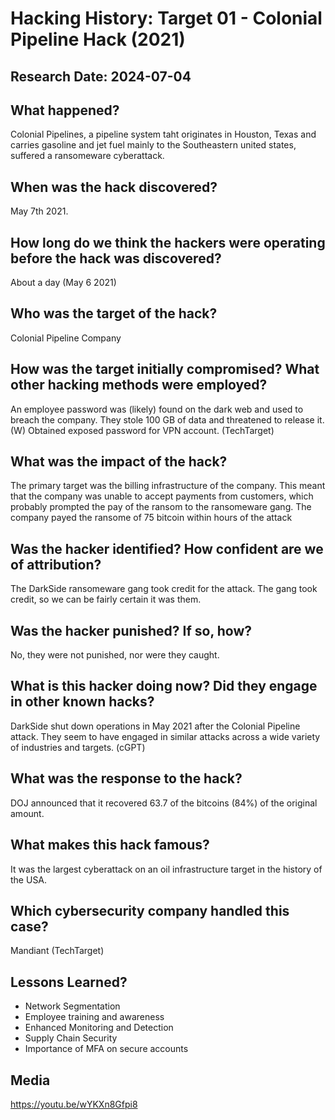 # Hacking History: Target 01 - Colonial Pipeline Hack (2021)
## Research Date: 2024-07-04
## What happened?
Colonial Pipelines, a pipeline system taht originates in Houston, Texas and carries gasoline and jet fuel mainly to the Southeastern united states, suffered a ransomeware cyberattack.
## When was the hack discovered?
May 7th 2021.
## How long do we think the hackers were operating before the hack was discovered?
About a day (May 6 2021)
## Who was the target of the hack?
Colonial Pipeline Company
## How was the target initially compromised? What other hacking methods were employed?
An employee password was (likely) found on the dark web and used to breach the company. They stole 100 GB of data and threatened to release it. (W) Obtained exposed password for VPN account. (TechTarget)
## What was the impact of the hack?
The primary target was the billing infrastructure of the company. This meant that the company was unable to accept payments from customers, which probably prompted the pay of the ransom to the ransomeware gang. The company payed the ransome of 75 bitcoin within hours of the attack
## Was the hacker identified? How confident are we of attribution?
The DarkSide ransomeware gang took credit for the attack. The gang took credit, so we can be fairly certain it was them.
## Was the hacker punished? If so, how?
No, they were not punished, nor were they caught.
## What is this hacker doing now? Did they engage in other known hacks?
DarkSide shut down operations in May 2021 after the Colonial Pipeline attack. They seem to have engaged in similar attacks across a wide variety of industries and targets. (cGPT)
## What was the response to the hack?
DOJ announced that it recovered 63.7 of the bitcoins (84%) of the original amount.
## What makes this hack famous?
It was the largest cyberattack on an oil infrastructure target in the history of the USA.
## Which cybersecurity company handled this case?
Mandiant (TechTarget)
## Lessons Learned?
* Network Segmentation
* Employee training and awareness
* Enhanced Monitoring and Detection
* Supply Chain Security
* Importance of MFA on secure accounts
## Media
https://youtu.be/wYKXn8Gfpi8
